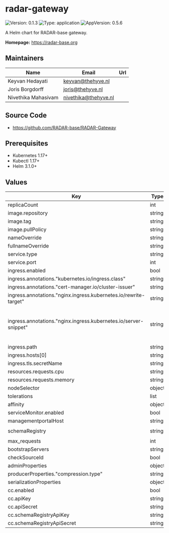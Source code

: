 

# radar-gateway

![Version: 0.1.3](https://img.shields.io/badge/Version-0.1.3-informational?style=flat-square) ![Type: application](https://img.shields.io/badge/Type-application-informational?style=flat-square) ![AppVersion: 0.5.6](https://img.shields.io/badge/AppVersion-0.5.6-informational?style=flat-square)

A Helm chart for RADAR-base gateway.

**Homepage:** <https://radar-base.org>

## Maintainers

| Name | Email | Url |
| ---- | ------ | --- |
| Keyvan Hedayati | keyvan@thehyve.nl |  |
| Joris Borgdorff | joris@thehyve.nl |  |
| Nivethika Mahasivam | nivethika@thehyve.nl |  |

## Source Code

* <https://github.com/RADAR-base/RADAR-Gateway>

## Prerequisites
* Kubernetes 1.17+
* Kubectl 1.17+
* Helm 3.1.0+

## Values

| Key | Type | Default | Description |
|-----|------|---------|-------------|
| replicaCount | int | `2` |  |
| image.repository | string | `"radarbase/radar-gateway"` |  |
| image.tag | string | `"0.5.6"` |  |
| image.pullPolicy | string | `"IfNotPresent"` |  |
| nameOverride | string | `""` |  |
| fullnameOverride | string | `""` |  |
| service.type | string | `"ClusterIP"` |  |
| service.port | int | `8080` |  |
| ingress.enabled | bool | `true` |  |
| ingress.annotations."kubernetes.io/ingress.class" | string | `"nginx"` |  |
| ingress.annotations."cert-manager.io/cluster-issuer" | string | `"letsencrypt-prod"` |  |
| ingress.annotations."nginx.ingress.kubernetes.io/rewrite-target" | string | `"/kafka/$1"` |  |
| ingress.annotations."nginx.ingress.kubernetes.io/server-snippet" | string | `"location ^~ /kafka/consumers {\n  deny all;\n}\nlocation ^~ /kafka/brokers {\n  deny all;\n}\nlocation ~* /kafka/topics/.+/partitions {\n  deny all;\n}\n"` |  |
| ingress.path | string | `"/kafka/?(.*)"` |  |
| ingress.hosts[0] | string | `"localhost"` |  |
| ingress.tls.secretName | string | `"radar-base-tls"` |  |
| resources.requests.cpu | string | `"100m"` |  |
| resources.requests.memory | string | `"128Mi"` |  |
| nodeSelector | object | `{}` |  |
| tolerations | list | `[]` |  |
| affinity | object | `{}` |  |
| serviceMonitor.enabled | bool | `true` |  |
| managementportalHost | string | `"management-portal"` |  |
| schemaRegistry | string | `"http://cp-schema-registry:8081"` |  |
| max_requests | int | `1000` |  |
| bootstrapServers | string | `"cp-kafka-headless:9092"` |  |
| checkSourceId | bool | `true` |  |
| adminProperties | object | `{}` |  |
| producerProperties."compression.type" | string | `"lz4"` |  |
| serializationProperties | object | `{}` |  |
| cc.enabled | bool | `false` |  |
| cc.apiKey | string | `"ccApikey"` |  |
| cc.apiSecret | string | `"ccApiSecret"` |  |
| cc.schemaRegistryApiKey | string | `"srApiKey"` |  |
| cc.schemaRegistryApiSecret | string | `"srApiSecret"` |  |
